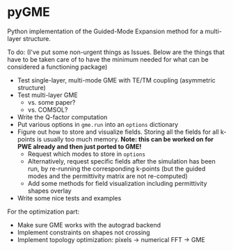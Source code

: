 # pyGME

Python implementation of the Guided-Mode Expansion method for a multi-layer structure.

To do:
(I've put some non-urgent things as Issues. Below are the things that have to be taken care of to have the minimum needed for what can be considered a functioning package)

- Test single-layer, multi-mode GME with TE/TM coupling (asymmetric structure)
- Test multi-layer GME
  - vs. some paper? 
  - vs. COMSOL?
- Write the Q-factor computation
- Put various options in `gme.run` into an `options` dictionary
- Figure out how to store and visualize fields. Storing all the fields for all k-points is usually too much memory. **Note: this can be worked on for PWE already and then just ported to GME!**
  - Request which modes to store in `options`
  - Alternatively, request specific fields after the simulation has been run, by re-running the corresponding k-points (but the guided modes and the permittivity matrix are not re-computed)
  - Add some methods for field visualization including permittivity shapes overlay
- Write some nice tests and examples

For the optimization part:
- Make sure GME works with the autograd backend
- Implement constraints on shapes not crossing
- Implement topology optimization: pixels -> numerical FFT -> GME 

